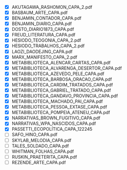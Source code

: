 - [x] AKUTAGAWA_RASHOMON_CAPA_2.pdf 						
- [x] BASBAUM_ARTE_CAPA.pdf 								
- [x] BENJAMIN_CONTADOR_CAPA.pdf							
- [x] BENJAMIN_DIARIO_CAPA.pdf  							
- [x] DOSTO_DIARIO1873_CAPA.pdf 							
- [x] FREUD_LITERATURA_CAPA.pdf							
- [x] HESIODO_TEOGONIA_CAPA_2.pdf							
- [x] HESIODO_TRABALHOS_CAPA_2.pdf						
- [x] LAOZI_DAODEJING_CAPA.pdf 							
- [x] MARX_MANIFESTO_CAPA_2.pdf 							
- [x] METABIBLIOTECA_ALENCAR_CARTAS_CAPA.pdf 				
- [x] METABIBLIOTECA_ALVARENGA_DESERTOR_CAPA.pdf 			
- [x] METABIBLIOTECA_AZEVEDO_PELE_CAPA.pdf 				
- [x] METABIBLIOTECA_BARBOSA_ORACAO_CAPA.pdf 				
- [x] METABIBLIOTECA_CARDIM_TRATADOS_CAPA.pdf				
- [x] METABIBLIOTECA_GABRIEL_TRATADO_CAPA.pdf 			
- [x] METABIBLIOTECA_GANDAVO_PROVINCIA_CAPA.pdf 			
- [x] METABIBLIOTECA_MACHADO_PAI_CAPA.pdf					
- [x] METABIBLIOTECA_PESSOA_EXTASE_CAPA.pdf  				
- [x] METABIBLIOTECA_POMPEIA_ATENEU_CAPA.pdf				
- [x] NARRATIVAS_BROWN_FUGITIVO_CAPA.pdf
- [x] NARRATIVAS_WPA_NASCIDOS_CAPA.pdf
- [x] PASSETTI_ECOPOLÍTICA_CAPA_122245
- [ ] SAFO_HINO_CAPA.pdf				
- [ ] SKYLAB_MELODIA_CAPA.pdf 		
- [ ] TALES_SOLDADO_CAPA.pdf 			
- [ ] WHITMAN_FOLHAS_CAPA.pdf
- [ ] RUSKIN_PRAETERITA_CAPA.pdf 		
- [ ] REZENDE_ARTE_CAPA.pdf  			